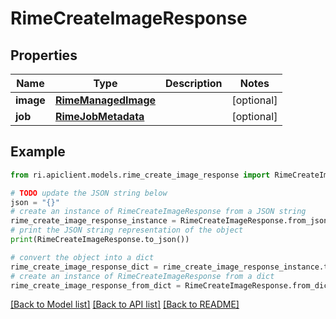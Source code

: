 # RimeCreateImageResponse


## Properties

Name | Type | Description | Notes
------------ | ------------- | ------------- | -------------
**image** | [**RimeManagedImage**](RimeManagedImage.md) |  | [optional] 
**job** | [**RimeJobMetadata**](RimeJobMetadata.md) |  | [optional] 

## Example

```python
from ri.apiclient.models.rime_create_image_response import RimeCreateImageResponse

# TODO update the JSON string below
json = "{}"
# create an instance of RimeCreateImageResponse from a JSON string
rime_create_image_response_instance = RimeCreateImageResponse.from_json(json)
# print the JSON string representation of the object
print(RimeCreateImageResponse.to_json())

# convert the object into a dict
rime_create_image_response_dict = rime_create_image_response_instance.to_dict()
# create an instance of RimeCreateImageResponse from a dict
rime_create_image_response_from_dict = RimeCreateImageResponse.from_dict(rime_create_image_response_dict)
```
[[Back to Model list]](../README.md#documentation-for-models) [[Back to API list]](../README.md#documentation-for-api-endpoints) [[Back to README]](../README.md)

